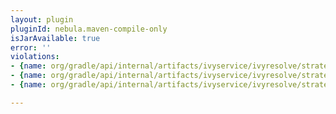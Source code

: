 ```yaml
---
layout: plugin
pluginId: nebula.maven-compile-only
isJarAvailable: true
error: ''
violations:
- {name: org/gradle/api/internal/artifacts/ivyservice/ivyresolve/strategy/VersionSelector}
- {name: org/gradle/api/internal/artifacts/ivyservice/ivyresolve/strategy/SubVersionSelector}
- {name: org/gradle/api/internal/artifacts/ivyservice/ivyresolve/strategy/ExactVersionSelector}

---
```

